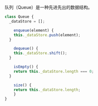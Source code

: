 队列（Queue）是一种先进先出的数据结构。



```javascript
class Queue {
  _dataStore = [];

	enqueue(element) {
    this._dataStore.push(element);
  }

	dequeue() {
    this._dataStore.shift();
  }

	isEmpty() {
    return this._dataStore.length === 0;
  }

	size() {
  	return this._dataStore.length;
	}
}
```

